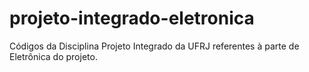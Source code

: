 # projeto-integrado-eletronica
Códigos da Disciplina Projeto Integrado da UFRJ referentes à parte de Eletrônica do projeto.
